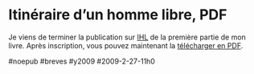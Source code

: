 # Itinéraire d’un homme libre, PDF

Je viens de terminer la publication sur [IHL](http://ihl.tcrouzet.com/) de la première partie de mon livre. Après inscription, vous pouvez maintenant la [télécharger en PDF](http://ihl.tcrouzet.com/download/).

#noepub #breves #y2009 #2009-2-27-11h0

